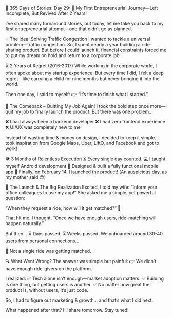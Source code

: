 📖 365 Days of Stories: Day 29: 🚀 My First Entrepreneurial Journey—Left Incomplete, But Revived After 2 Years!

I’ve shared many turnaround stories, but today, let me take you back to my first entrepreneurial attempt—one that didn’t go as planned.

💡 The Idea: Solving Traffic Congestion
I wanted to tackle a universal problem—traffic congestion.
So, I spent nearly a year building a ride-sharing product. But before I could launch it, financial constraints forced me to put my dream on hold and return to a corporate job.

⏳ 2 Years of Regret (2016-2017)
While working in the corporate world, I often spoke about my startup experience. But every time I did, I felt a deep regret—like carrying a child for nine months but never bringing it into the world.

Then one day, I said to myself:
👉 “It’s time to finish what I started.”

🎯 The Comeback – Quitting My Job Again!
I took the bold step once more—I quit my job to finally launch the product.
But there was one problem…

❌ I had always been a backend developer
❌ I had zero frontend experience
❌ UI/UX was completely new to me

Instead of wasting time & money on design, I decided to keep it simple.
I took inspiration from Google Maps, Uber, LiftO, and Facebook and got to work!

🛠️ 3 Months of Relentless Execution
⏳ Every single day counted.
💻 I taught myself Android development
📱 Designed & built a fully functional mobile app
🚀 Finally, on February 14, I launched the product! (An auspicious day, as my mother said 😊)

🎉 The Launch & The Big Realization
Excited, I told my wife: “Inform your office colleagues to use my app!”
She asked me a simple, yet powerful question:

“When they request a ride, how will it get matched?” 🤯

That hit me.
I thought, “Once we have enough users, ride-matching will happen naturally.”

But then…
⏳ Days passed.
⏳ Weeks passed.
We onboarded around 30-40 users from personal connections…

🚫 Not a single ride was getting matched.

🔍 What Went Wrong?
The answer was simple but painful:
👉 We didn’t have enough ride-givers on the platform.

I realized:
✅ Tech alone isn’t enough—market adoption matters.
✅ Building is one thing, but getting users is another.
✅ No matter how great the product is, without users, it’s just code.

So, I had to figure out marketing & growth… and that’s what I did next.

What happened after that? I’ll share tomorrow. Stay tuned!